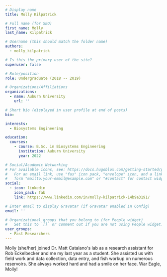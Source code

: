 ```yaml
---
# Display name
title: Molly Kilpatrick

# Full name (for SEO)
first_name: Molly
last_name: Kilpatrick

# Username (this should match the folder name)
authors:
  - molly_kilpatrick

# Is this the primary user of the site?
superuser: false

# Role/position
role: Undergraduate (2018 -- 2019)

# Organizations/Affiliations
organizations:
  - name: Auburn University
    url: ''

# Short bio (displayed in user profile at end of posts)
bio: 

interests:
  - Biosystems Engineering

education:
  courses:
    - course: B.Sc. in Biosystems Engineering
      institution: Auburn University
      year: 2022

# Social/Academic Networking
# For available icons, see: https://docs.hugoblox.com/getting-started/page-builder/#icons
#   For an email link, use "fas" icon pack, "envelope" icon, and a link in the
#   form "mailto:your-email@example.com" or "#contact" for contact widget.
social:
  - icon: linkedin
    icon_pack: fab
    link: https://www.linkedin.com/in/molly-kilpatrick-14b9a3191/

# Enter email to display Gravatar (if Gravatar enabled in Config)
email: ''

# Organizational groups that you belong to (for People widget)
#   Set this to `[]` or comment out if you are not using People widget.
user_groups:
  - Past Researchers
---
```


Molly (she/her) joined Dr. Matt Catalano's lab as a research assistant for Rob Eckelbecker and me my last year as a student. She assisted us with field work and data collection, data entry, and fish workup on numerous reservoirs. She always worked hard and had a smile on her face. War Eagle, Molly!

